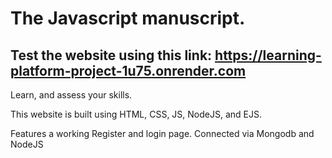 # The Javascript manuscript.

## Test the website using this link: https://learning-platform-project-1u75.onrender.com

Learn, and assess your skills.

This website is built using HTML, CSS, JS, NodeJS, and EJS.

Features a working Register and login page. Connected via Mongodb and NodeJS


